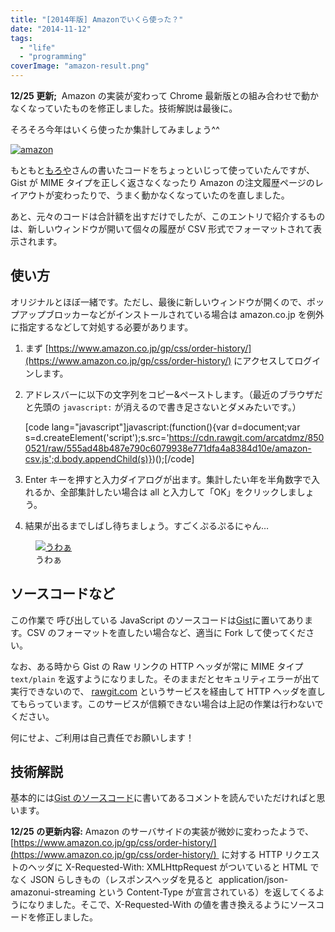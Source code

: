 ```yaml
---
title: "[2014年版] Amazonでいくら使った？"
date: "2014-11-12"
tags:
  - "life"
  - "programming"
coverImage: "amazon-result.png"
---
```


**12/25 更新;**  Amazon の実装が変わって Chrome 最新版との組み合わせで動かなくなっていたものを修正しました。技術解説は最後に。

そろそろ今年はいくら使ったか集計してみましょう^^

[![amazon](/images/amazon-1024x437.png)](https://www.amazon.co.jp/gp/css/order-history/)

もともと[もろや](http://moroya.hatenablog.jp/entry/2013/06/03/225935)さんの書いたコードをちょっといじって使っていたんですが、Gist が MIME タイプを正しく返さなくなったり Amazon の注文履歴ページのレイアウトが変わったりで、うまく動かなくなっていたのを直しました。

あと、元々のコードは合計額を出すだけでしたが、このエントリで紹介するものは、新しいウィンドウが開いて個々の履歴が CSV 形式でフォーマットされて表示されます。

## 使い方

オリジナルとほぼ一緒です。ただし、最後に新しいウィンドウが開くので、ポップアップブロッカーなどがインストールされている場合は amazon.co.jp を例外に指定するなどして対処する必要があります。

1. まず [https://www.amazon.co.jp/gp/css/order-history/](https://www.amazon.co.jp/gp/css/order-history/) にアクセスしてログインします。
2. アドレスバーに以下の文字列をコピー&ペーストします。（最近のブラウザだと先頭の `javascript:` が消えるので書き足さないとダメみたいです。）

   \[code lang="javascript"\]javascript:(function(){var d=document;var s=d.createElement('script');s.src='https://cdn.rawgit.com/arcatdmz/8500521/raw/555ad48b487e790c6079938e771dfa4a8384d10e/amazon-csv.js';d.body.appendChild(s)})();\[/code\]

3. Enter キーを押すと入力ダイアログが出ます。集計したい年を半角数字で入れるか、全部集計したい場合は all と入力して「OK」をクリックしましょう。
4. 結果が出るまでしばし待ちましょう。すごくぷるぷるにゃん…

<figure className="center">
  <a href="http://junkato.jp/ja/blog/wp-content/uploads/2014/11/amazon-result.png"><img src="/images/amazon-result.png" alt="うわぁ" /></a>
  <figcaption>うわぁ</figcaption>
</figure>

## ソースコードなど

この作業で 呼び出している JavaScript のソースコードは[Gist](https://gist.github.com/arcatdmz/8500521)に置いてあります。CSV のフォーマットを直したい場合など、適当に Fork して使ってください。

なお、ある時から Gist の Raw リンクの HTTP ヘッダが常に MIME タイプ `text/plain` を返すようになりました。そのままだとセキュリティエラーが出て実行できないので、 [rawgit.com](https://rawgit.com/) というサービスを経由して HTTP ヘッダを直してもらっています。このサービスが信頼できない場合は上記の作業は行わないでください。

何にせよ、ご利用は自己責任でお願いします！

## 技術解説

基本的には[Gist のソースコード](https://gist.github.com/arcatdmz/8500521)に書いてあるコメントを読んでいただければと思います。

**12/25 の更新内容:** Amazon のサーバサイドの実装が微妙に変わったようで、 [https://www.amazon.co.jp/gp/css/order-history/](https://www.amazon.co.jp/gp/css/order-history/)  に対する HTTP リクエストのヘッダに X-Requested-With: XMLHttpRequest がついていると HTML でなく JSON らしきもの（レスポンスヘッダを見ると  application/json-amazonui-streaming という Content-Type が宣言されている）を返してくるようになりました。そこで、X-Requested-With の値を書き換えるようにソースコードを修正しました。
